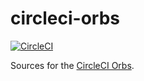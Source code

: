 # circleci-orbs

[![CircleCI](https://circleci.com/gh/sugarshin/circleci-orbs.svg?style=svg&circle-token=458b463470dc380b3dee27c6f8f2264d2a5122bb)](https://circleci.com/gh/sugarshin/circleci-orbs)

Sources for the [CircleCI Orbs](https://circleci.com/orbs/).
